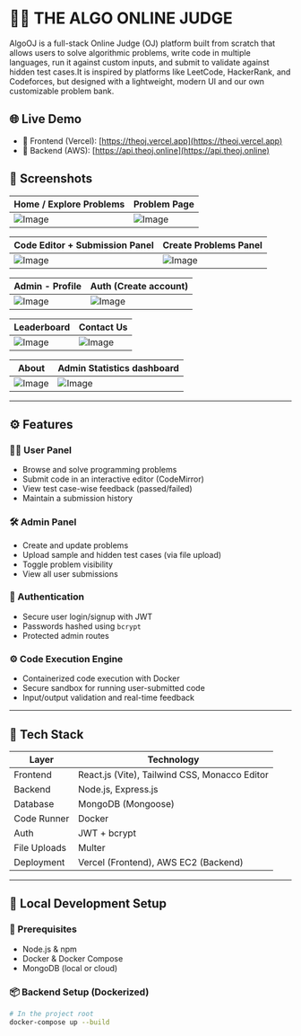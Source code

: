 # 🧑‍⚖️ THE ALGO ONLINE JUDGE

AlgoOJ is a full-stack Online Judge (OJ) platform built from scratch that allows users to solve algorithmic problems, write code in multiple languages, run it against custom inputs, and submit to validate against hidden test cases.It is inspired by platforms like LeetCode, HackerRank, and Codeforces, but designed with a lightweight, modern UI and our own customizable problem bank.

## 🌐 Live Demo

- 🔗 Frontend (Vercel): [https://theoj.vercel.app](https://theoj.vercel.app)
- 🔗 Backend (AWS): [https://api.theoj.online](https://api.theoj.online)

## 📸 Screenshots

| Home / Explore Problems | Problem Page |
|-------------------------|--------------|
| ![Image](https://github.com/user-attachments/assets/b5a38579-179d-4034-a9ca-b802059da97e) | ![Image](https://github.com/user-attachments/assets/71d9d61e-458a-475b-bbbb-a1902b0608b9) |

| Code Editor + Submission Panel | Create Problems Panel |
|-------------------------------|----------------|
| ![Image](https://github.com/user-attachments/assets/6d37e88b-89cd-4b4e-ab1e-5b03c0ad5332) | ![Image](https://github.com/user-attachments/assets/da649ed1-eda3-47a6-8fbc-475ebdb9a19d) |

| Admin - Profile | Auth (Create account) |
|-------------------------------|------------------------|
| ![Image](https://github.com/user-attachments/assets/511bb6cd-ae1a-4df7-a0c6-e2b221fbc811) | ![Image](https://github.com/user-attachments/assets/13f07599-0840-48e1-9e1a-7fb950b39048) |

| Leaderboard | Contact Us |
|-------------------------------|------------------------|
| ![Image](https://github.com/user-attachments/assets/82bb0efb-ee9a-4be2-8008-ebff89f699b3) | ![Image](https://github.com/user-attachments/assets/438e7ad5-5365-43e3-a254-c825bf654ddb) |

| About | Admin Statistics dashboard |
|-------------------------------|------------------------|
| ![Image](https://github.com/user-attachments/assets/f566bc3c-7724-4511-93cd-f5e5355bcf2d) | ![Image](https://github.com/user-attachments/assets/84f6a735-8175-44d5-b7b1-454c56e921c4) |

---

## ⚙️ Features

### 👨‍🎓 User Panel
- Browse and solve programming problems
- Submit code in an interactive editor (CodeMirror)
- View test case-wise feedback (passed/failed)
- Maintain a submission history

### 🛠️ Admin Panel
- Create and update problems
- Upload sample and hidden test cases (via file upload)
- Toggle problem visibility
- View all user submissions

### 🔐 Authentication
- Secure user login/signup with JWT
- Passwords hashed using `bcrypt`
- Protected admin routes

### ⚙️ Code Execution Engine
- Containerized code execution with Docker
- Secure sandbox for running user-submitted code
- Input/output validation and real-time feedback

---

## 🧰 Tech Stack

| Layer        | Technology                                      |
|--------------|-------------------------------------------------|
| Frontend     | React.js (Vite), Tailwind CSS, Monacco Editor   |
| Backend      | Node.js, Express.js                             |
| Database     | MongoDB (Mongoose)                              |
| Code Runner  | Docker                                          |
| Auth         | JWT + bcrypt                                    |
| File Uploads | Multer                                          |
| Deployment   | Vercel (Frontend), AWS EC2 (Backend)            |

---

## 🚀 Local Development Setup

### 🔧 Prerequisites

- Node.js & npm
- Docker & Docker Compose
- MongoDB (local or cloud)

### 📦 Backend Setup (Dockerized)

```bash
# In the project root
docker-compose up --build
